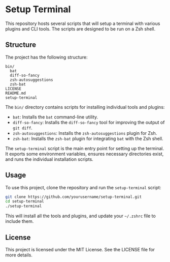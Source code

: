 # Setup Terminal

This repository hosts several scripts that will setup a terminal with various plugins and CLI tools. The scripts are designed to be run on a Zsh shell.

## Structure

The project has the following structure:

```
bin/
  bat
  diff-so-fancy
  zsh-autosuggestions
  zsh-bat
LICENSE
README.md
setup-terminal
```


The `bin/` directory contains scripts for installing individual tools and plugins:

- `bat`: Installs the `bat` command-line utility.
- `diff-so-fancy`: Installs the `diff-so-fancy` tool for improving the output of `git diff`.
- `zsh-autosuggestions`: Installs the `zsh-autosuggestions` plugin for Zsh.
- `zsh-bat`: Installs the `zsh-bat` plugin for integrating `bat` with the Zsh shell.

The `setup-terminal` script is the main entry point for setting up the terminal. It exports some environment variables, ensures necessary directories exist, and runs the individual installation scripts.

## Usage

To use this project, clone the repository and run the `setup-terminal` script:

```sh
git clone https://github.com/yourusername/setup-terminal.git
cd setup-terminal
./setup-terminal
```

This will install all the tools and plugins, and update your `~/.zshrc` file to include them.

## License
This project is licensed under the MIT License. See the LICENSE file for more details.